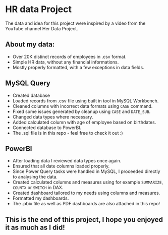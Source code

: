 # HR data Project 

The data and idea for this project were inspired by a video from the YouTube channel Her Data Project.

## About my data: 
* Over 20K distinct records of employees in .csv format.
* Simple HR data, without any financial informations.
* Mostly properly formatted, with a few exceptions in data fields.

## MySQL Query
* Created database
* Loaded records from .csv file using built in tool in MySQL Workbench.
* Cleaned columns with incorrect data formats using `CASE` command.
* Fixed some issues generated by cleanup using `CASE` and `DATE_SUB`.
* Changed data types where necessary.
* Added calculated column with age of employee based on birthdates.
* Connected database to PowerBI.
* The .sql file is in this repo - feel free to check it out :)

## PowerBI 
* After loading data I reviewed data types once again.
* Ensured that all date columns loaded properly.
* Since Power Query tasks were handled in MySQL, I proceeded directly to analysing the data.
* Created calculated columns and measures using for example `SUMMARIZE`, `COUNTX` or `SWITCH` in DAX.
* Created dashboard tailored to my needs using columns and measures.
* Formatted my dashboards.
* The .pbix file as well as PDF dashboards are also attached in this repo! 

## This is the end of this project, I hope you enjoyed it as much as I did! 
